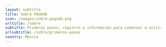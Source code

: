 ```yaml
---
layout: subtitle
title: Sobre PAGO46
icon: /images/sobre-pago46.png
urltitle: /sobre
subtitle: Primeros pasos, registro e información para comenzar a utilizar PAGO46
urlsubtitle: /sobre/primeros-pasos
country: Mexico
---
```

